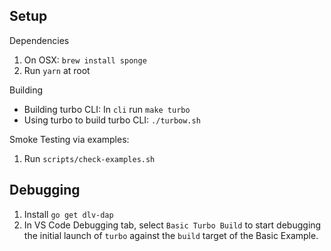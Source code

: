 ## Setup

Dependencies

1.  On OSX: `brew install sponge`
2.  Run `yarn` at root

Building

- Building turbo CLI: In `cli` run `make turbo`
- Using turbo to build turbo CLI: `./turbow.sh`

Smoke Testing via examples:

1.  Run `scripts/check-examples.sh`

## Debugging

1.  Install `go get dlv-dap`
2.  In VS Code Debugging tab, select `Basic Turbo Build` to start debugging the initial launch of `turbo` against the `build` target of the Basic Example.

